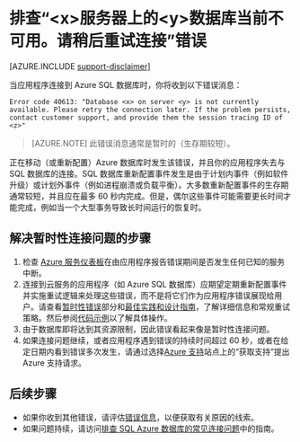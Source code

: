 <properties
	pageTitle="排查 Azure SQL 数据库的“服务器上的数据库当前不可用”错误"
	description="识别和解决 Azure SQL 数据库连接错误的步骤。"
	services="sql-database"
	documentationCenter=""
	authors="dalechen"
	manager="felixwu"
	editor=""/>

<tags
	ms.service="sql-database"
	ms.date="03/29/2016"
	wacn.date="05/16/2016"/>

# 排查“&lt;x&gt;服务器上的&lt;y&gt;数据库当前不可用。请稍后重试连接”错误
[AZURE.INCLUDE [support-disclaimer](../includes/support-disclaimer.md)]

当应用程序连接到 Azure SQL 数据库时，你将收到以下错误消息：

```
Error code 40613: "Database <x> on server <y> is not currently available. Please retry the connection later. If the problem persists, contact customer support, and provide them the session tracing ID of <z>"
```

> [AZURE.NOTE] 此错误消息通常是暂时的（生存期较短）。

正在移动（或重新配置）Azure 数据库时发生该错误，并且你的应用程序失去与 SQL 数据库的连接。SQL 数据库重新配置事件发生是由于计划内事件（例如软件升级）或计划外事件（例如进程崩溃或负载平衡）。大多数重新配置事件的生存期通常较短，并且应在最多 60 秒内完成。但是，偶尔这些事件可能需要更长时间才能完成，例如当一个大型事务导致长时间运行的恢复时。

## 解决暂时性连接问题的步骤
1.	检查 [Azure 服务仪表板](https://azure.microsoft.com/status)在由应用程序报告错误期间是否发生任何已知的服务中断。
2. 连接到云服务的应用程序（如 Azure SQL 数据库）应期望定期重新配置事件并实施重试逻辑来处理这些错误，而不是将它们作为应用程序错误展现给用户。请查看[暂时性错误](/documentation/articles/sql-database-connectivity-issues)部分和[最佳实践和设计指南](/documentation/articles/sql-database-connect-central-recommendations)，了解详细信息和常规重试策略。然后参阅[代码示例](/documentation/articles/sql-database-develop-quick-start-client-code-samples)以了解具体操作。
3.	由于数据库即将达到其资源限制，因此错误看起来像是暂时性连接问题。
4.	如果连接问题继续，或者应用程序遇到错误的持续时间超过 60 秒，或者在给定日期内看到错误多次发生，请通过选择[Azure 支持](/support/contact)站点上的“获取支持”提出 Azure 支持请求。

## 后续步骤
- 如果你收到其他错误，请评估[错误信息](/documentation/articles/sql-database-develop-error-messages)，以便获取有关原因的线索。
- 如果问题持续，请访问[排查 SQL Azure 数据库的常见连接问题](/documentation/articles/sql-database-troubleshoot-common-connection-issues)中的指南。

<!---HONumber=Mooncake_0509_2016-->

